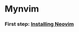 # Mynvim

### First step:  [Installing Neovim](https://github.com/neovim/neovim/wiki/Installing-Neovim) 
